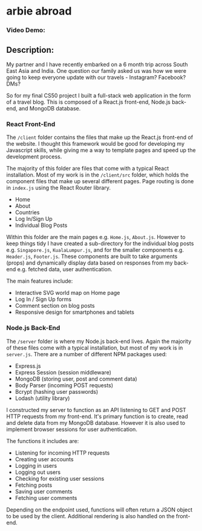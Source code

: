 # arbie abroad

### Video Demo:  <URL HERE>

## Description:

My partner and I have recently embarked on a 6 month trip across South East Asia and India. One question our family asked us was how we were going to keep everyone update with our travels - Instagram? Facebook? DMs? 

So for my final CS50 project I built a full-stack web application in the form of a travel blog. This is composed of a React.js front-end, Node.js back-end, and MongoDB database. 

### React Front-End

The `/client` folder contains the files that make up the React.js front-end of the website. I thought this framework would be good for developing my Javascript skills, while giving me a way to template pages and speed up the development process. 

The majority of this folder are files that come with a typical React installation. Most of my work is in the `/client/src` folder, which holds the component files that make up several different pages. Page routing is done in `index.js` using the React Router library. 

- Home 
- About
- Countries
- Log In/Sign Up
- Individual Blog Posts 

Within this folder are the main pages e.g. `Home.js`, `About.js`. However to keep things tidy I have created a sub-directory for the individual blog posts e.g. `Singapore.js`, `KualaLumpur.js`, and for the smaller components e.g. `Header.js`, `Footer.js`. These components are built to take arguments (props) and dynamically display data based on responses from my back-end e.g. fetched data, user authentication. 

The main features include:

- Interactive SVG world map on Home page
- Log In / Sign Up forms
- Comment section on blog posts 
- Responsive design for smartphones and tablets 

### Node.js Back-End

The `/server` folder is where my Node.js back-end lives. Again the majority of these files come with a typical installation, but most of my work is in `server.js`. There are a number of different NPM packages used:

- Express.js 
- Express Session (session middleware)
- MongoDB (storing user, post and comment data)
- Body Parser (incoming POST requests)
- Bcrypt (hashing user passwords)
- Lodash (utility library)

I constructed my server to function as an API listening to GET and POST HTTP requests from my front-end. It's primary function is to create, read and delete data from my MongoDB database. However it is also used to implement browser sessions for user authentication. 

The functions it includes are:

- Listening for incoming HTTP requests
- Creating user accounts 
- Logging in users
- Logging out users
- Checking for existing user sessions
- Fetching posts 
- Saving user comments
- Fetching user comments 

Depending on the endpoint used, functions will often return a JSON object to be used by the client. Additional rendering is also handled on the front-end.